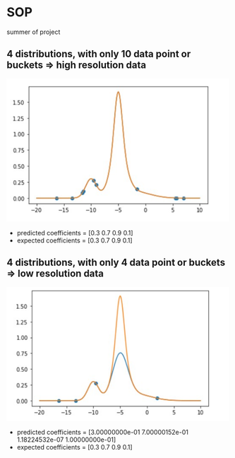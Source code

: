 # SOP
summer of project


## 4 distributions, with only 10 data point or buckets => **high resolution data**

![image](.\high_res.jpg)

* predicted coefficients = [0.3 0.7 0.9 0.1]
* expected coefficients = [0.3 0.7 0.9 0.1]


## 4 distributions, with only 4 data point or buckets => **low resolution data**

![image](.\low_res.jpg)
* predicted coefficients = [3.00000000e-01 7.00000152e-01 1.18224532e-07 1.00000000e-01]
* expected coefficients = [0.3 0.7 0.9 0.1]
